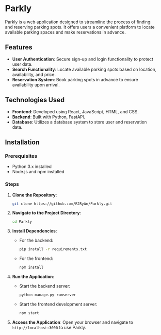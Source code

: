 # Parkly

Parkly is a web application designed to streamline the process of finding and reserving parking spots. It offers users a convenient platform to locate available parking spaces and make reservations in advance.

## Features

- **User Authentication**: Secure sign-up and login functionality to protect user data.
- **Search Functionality**: Locate available parking spots based on location, availability, and price.
- **Reservation System**: Book parking spots in advance to ensure availability upon arrival.

## Technologies Used

- **Frontend**: Developed using React, JavaScript, HTML, and CSS.
- **Backend**: Built with Python, FastAPI.
- **Database**: Utilizes a database system to store user and reservation data.

## Installation

### Prerequisites

- Python 3.x installed
- Node.js and npm installed

### Steps

1. **Clone the Repository**:

   ```bash
   git clone https://github.com/R2RyAn/Parkly.git
   ```

2. **Navigate to the Project Directory**:

   ```bash
   cd Parkly
   ```

3. **Install Dependencies**:

   - For the backend:
     ```bash
     pip install -r requirements.txt
     ```
   - For the frontend:
     ```bash
     npm install
     ```

4. **Run the Application**:

   - Start the backend server:
     ```bash
     python manage.py runserver
     ```
   - Start the frontend development server:
     ```bash
     npm start
     ```

5. **Access the Application**:
   Open your browser and navigate to `http://localhost:3000` to use Parkly.
